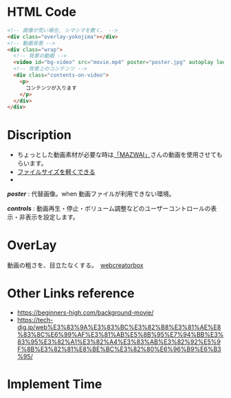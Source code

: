 # HTML Code
```html
<!-- 画像が荒い場合, シマシマを敷く。 -->
<div class="overlay-yokojima"></div>
<!-- 動画背景 -->
<div class="wrap">
  <!-- 背景の動画 -->
  <video id="bg-video" src="movie.mp4" poster="poster.jpg" autoplay loop></video>
  <!-- 背景上のコンテンツ -->
  <div class="contents-on-video">
    <p>
      コンテンツが入ります
    </p>
  </div>
</div>
```

# Discription
- ちょっとした動画素材が必要な時は[「MAZWAI」](https://mazwai.com/#/grid)さんの動画を使用させてもらいます。
- [ファイルサイズを軽くできる](http://www.mirovideoconverter.com/)
- 
***poster*** : 代替画像。when 動画ファイルが利用できない環境。

***controls*** : 動画再生・停止・ボリューム調整などのユーザーコントロールの表示・非表示を設定します。

# OverLay
動画の粗さを、目立たなくする。　[webcreatorbox](https://www.webcreatorbox.com/tech/video-background)

# Other Links reference
- https://beginners-high.com/background-movie/
- https://tech-dig.jp/web%E3%83%9A%E3%83%BC%E3%82%B8%E3%81%AE%E8%83%8C%E6%99%AF%E3%81%AB%E5%8B%95%E7%94%BB%E3%83%95%E3%82%A1%E3%82%A4%E3%83%AB%E3%82%92%E5%9F%8B%E3%82%81%E8%BE%BC%E3%82%80%E6%96%B9%E6%B3%95/

# Implement Time